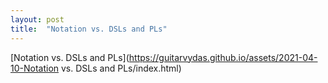 ```yaml
---
layout: post
title:  "Notation vs. DSLs and PLs"
---
```


[Notation vs. DSLs and PLs](https://guitarvydas.github.io/assets/2021-04-10-Notation vs. DSLs and PLs/index.html)

<script src="https://utteranc.es/client.js" 
        repo="guitarvydas/guitarvydas.github.io" 
        issue-term="pathname" 
        theme="github-light" 
        crossorigin="anonymous" 
        async> 
</script> 
